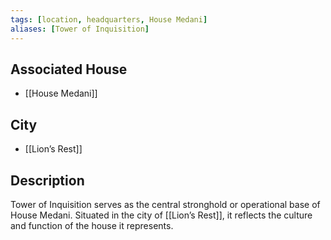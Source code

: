 ```yaml
---
tags: [location, headquarters, House Medani]
aliases: [Tower of Inquisition]
---
```


## Associated House
- [[House Medani]]

## City
- [[Lion’s Rest]]

## Description
Tower of Inquisition serves as the central stronghold or operational base of House Medani. Situated in the city of [[Lion’s Rest]], it reflects the culture and function of the house it represents.
